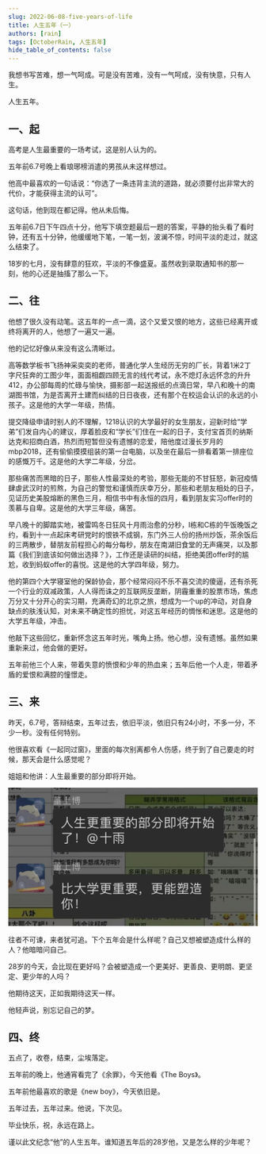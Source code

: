 ```yaml
---
slug: 2022-06-08-five-years-of-life
title: 人生五年（一）
authors: [rain]
tags: [OctoberRain, 人生五年]
hide_table_of_contents: false
---
```


我想书写苦难，想一气呵成。可是没有苦难，没有一气呵成，没有快意，只有人生。

人生五年。

## 一、起

高考是人生最重要的一场考试，这是别人认为的。

五年前6.7号晚上看琅琊榜消遣的男孩从未这样想过。

他高中最喜欢的一句话说：“你选了一条违背主流的道路，就必须要付出非常大的代价，才能获得主流的认可”。

这句话，他到现在都记得。他从未后悔。

五年前6.7日下午四点十分，他写下填空题最后一题的答案，平静的抬头看了看时钟，还有五十分钟，他缓缓地下笔，一笔一划，波澜不惊，时间平淡的走过，就这么结束了。

18岁的七月，没有肆意的狂欢，平淡的不像盛夏。虽然收到录取通知书的那一刻，他的心还是抽搐了那么一下。

## 二、往

他想了很久没有动笔。这五年的一点一滴，这个又爱又恨的地方，这些已经离开或终将离开的人，他想了一遍又一遍。

他的记忆好像从来没有这么清晰过。

高等数学板书飞扬神采奕奕的老师，普通化学人生经历无穷的厂长，背着1米2丁字尺狂奔的工图少年，面面相觑四顾无言的线代考试，永不熄灯永远怀念的升升412，办公部每周的忙碌与愉快，摄影部一起送报纸的点滴日常，早八和晚十的南湖图书馆，为是否离开土建而纠结的日日夜夜，还有那个在校运会认识的永远的小孩子。这是他的大学一年级，热情。

提交降级申请时别人的不理解，1218认识的大学最好的女生朋友，迎新时给“学弟”们发自内心的建议，厚着脸皮和“学长”们住在一起的日子，支付宝首页的纳斯达克和招商白酒，热烈而短暂但没有遗憾的恋爱，陪他度过漫长岁月的mbp2018，还有偷偷摸摸组装的第一台电脑，以及坐在最后一排看着第一排座位的感慨万千。这是他的大学二年级，分岔。

那些痛苦而黑暗的日子，那些人性最深处的考验，那些无能的不甘狂怒，新冠疫情肆虐武汉时的煎熬，为自己的警觉和谨慎而庆幸万分，那些和老朋友相处的日子，见证历史美股熔断的黑色三月，相信书中有永恒的四月，看到朋友实习offer时的羡慕与自卑。这是他的大学三年级，痛苦。

早八晚十的脚踏实地，被雷鸣冬日狂风十月雨治愈的分秒，I栋和C栋的午饭晚饭之约，看到十一点起床考研党时的恨铁不成钢，东门外三人份的扬州炒饭，茶余饭后的三两散步，替朋友前程担心的每分每秒，朋友在南湖旧食堂的无声痛哭，以及那篇《我们到底该如何做出选择？》，工作还是读研的纠结，拒绝美团offer时的尴尬，收到蚂蚁offer的喜悦。这是他的大学四年级，努力。

他的第四个大学寝室他的保龄协会，那个经常闷闷不乐不喜交流的傻逼，还有杀死一个行业的双减政策，人人得而诛之的互联网反垄断，阴霾重重的股票市场，焦虑万分又十分开心的实习期，充满奇幻的北京之旅，想成为一个up的冲动，对自身缺点的肤浅认知，对未来不确定性的担忧，对这五年经历的惆怅和迷思。这是他的大学五年级，冲击。

他敲下这些回忆，重新怀念这五年时光，嘴角上扬。他心想，没有遗憾。虽然如果重新来过，他会做的更好。

五年前他三个人来，带着失意的愤恨和少年的热血来；五年后他一个人走，带着矛盾的爱恨和满腔的憧憬走。

## 三、来

昨天，6.7号，答辩结束，五年过去，依旧平淡，依旧只有24小时，不多一分，不少一秒。没有任何特别。

他很喜欢看《一起同过窗》，里面的每次别离都令人伤感，终于到了自己要走的时候，那天会是什么感觉呢？

姐姐和他讲：人生最重要的部分即将开始。

![姐姐的建议](./sister-suggestion.jpg)

往者不可谏，来者犹可追。下个五年会是什么样呢？自己又想被塑造成什么样的人？他暗暗问自己。

28岁的今天，会比现在更好吗？会被塑造成一个更美好、更善良、更明朗、更坚定、更少年的人吗？

他期待这天，正如我期待这天一样。

他轻声说，别忘记自己的梦。

## 四、终

五点了，收卷，结束，尘埃落定。

五年前的晚上，他通宵看完了《余罪》，今天他看《The Boys》。

五年前他最喜欢的歌是《new boy》，今天依旧是。

五年过去，五年过来。他说，下次见。

毕业快乐，祝，永远在路上。

谨以此文纪念“他”的人生五年。谁知道五年后的28岁他，又是怎么样的少年呢？